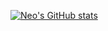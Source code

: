 [![Neo's GitHub stats](https://github-readme-stats.vercel.app/api?username=neoryans&show_icons=true&theme=gruvbox)](https://haykaody.is-a.dev)
